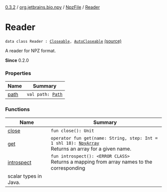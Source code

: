 [0.3.2](../../../index.md) / [org.jetbrains.bio.npy](../../index.md) / [NpzFile](../index.md) / [Reader](.)

# Reader

`data class Reader : `[`Closeable`](http://docs.oracle.com/javase/6/docs/api/java/io/Closeable.html)`, `[`AutoCloseable`](http://docs.oracle.com/javase/6/docs/api/java/lang/AutoCloseable.html) [(source)](https://github.com/JetBrains-Research/npy/blob/0.3.2/src/main/kotlin/org/jetbrains/bio/npy/Npz.kt#L33)

A reader for NPZ format.

**Since**
0.2.0

### Properties

| Name | Summary |
|---|---|
| [path](path.md) | `val path: `[`Path`](http://docs.oracle.com/javase/6/docs/api/java/nio/file/Path.html) |

### Functions

| Name | Summary |
|---|---|
| [close](close.md) | `fun close(): Unit` |
| [get](get.md) | `operator fun get(name: String, step: Int = 1 shl 18): `[`NpyArray`](../../-npy-array/index.md)<br>Returns an array for a given name. |
| [introspect](introspect.md) | `fun introspect(): <ERROR CLASS>`<br>Returns a mapping from array names to the corresponding
scalar types in Java. |
